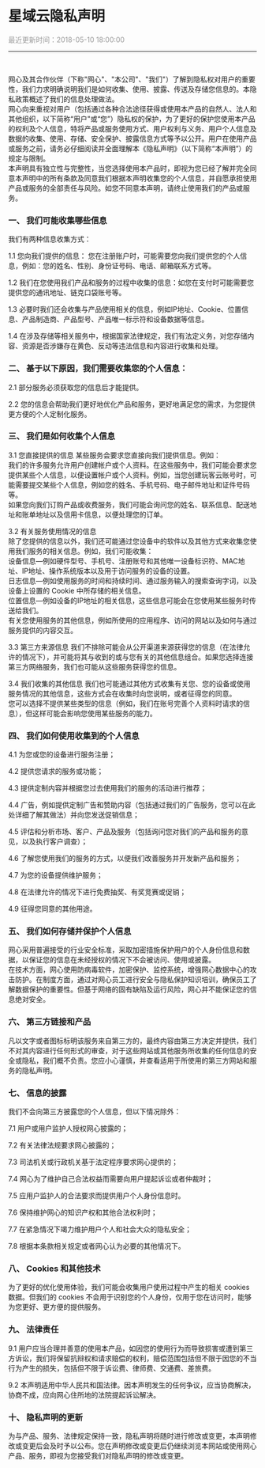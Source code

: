 # **星域云隐私声明**

<font color="#999999">最近更新时间：2018-05-10 18:00:00</font>

<hr class="page-header-hr"/>
<br>

网心及其合作伙伴（下称"网心"、"本公司"、"我们"）了解到隐私权对用户的重要性，我们力求明确说明我们是如何收集、使用、披露、传送及存储您信息的。本隐私政策概述了我们的信息处理做法。<br>
网心向来重视对用户（包括通过各种合法途径获得或使用本产品的自然人、法人和其他组织，以下简称“用户"或“您”）隐私权的保护，为了更好的保护您使用本产品的权利及个人信息，特将产品或服务使用方式、用户权利与义务、用户个人信息及数据的收集、使用、存储、安全保护、披露信息方式等予以公开。用户在使用产品或服务之前，请务必仔细阅读并全面理解本《隐私声明》（以下简称“本声明”）的规定与限制。<br>     本声明具有独立性与完整性，当您选择使用本产品时，即视为您已经了解并完全同意本声明中的所有条款及同意我们根据本声明收集您的个人信息，并自愿承担使用产品或服务的全部责任与风险。如您不同意本声明，请终止使用我们的产品或服务。

### **一、 我们可能收集哪些信息**

我们有两种信息收集方式：

1.1 您向我们提供的信息：
您在注册账户时，可能需要您向我们提供您的个人信息，例如：您的姓名、性别、身份证号码、电话、邮箱联系方式等。

1.2 我们在您使用我们产品和服务的过程中收集的信息：如您在支付时可能需要您提供您的通讯地址、链克口袋账号等。

1.3 必要时我们还会收集与产品使用相关的信息，例如IP地址、Cookie、位置信息、产品制造商、产品型号、产品唯一标示符和设备数据等信息。

1.4 在涉及存储等相关服务中，根据国家法律规定，我们有法定义务，对您存储内容、资源是否涉嫌存在黄色、反动等违法信息和内容进行收集和处理。

### **二、 基于以下原因，我们需要收集您的个人信息：**

2.1 部分服务必须获取您的信息后才能提供。

2.2 您的信息会帮助我们更好地优化产品和服务，更好地满足您的需求，为您提供更方便的个人定制化服务。

### **三、 我们是如何收集个人信息**

3.1 您直接提供的信息
某些服务会要求您直接向我们提供信息。例如：<br>
我们的许多服务允许用户创建帐户或个人资料。在这些服务中，我们可能会要求您提供某些个人信息，以便设置帐户或个人资料。例如，当您创建玩客云账号时，可能需要提交某些个人信息，例如您的姓名、手机号码、电子邮件地址和证件号码等。<br>
如果您向我们订购产品或收费服务，我们可能会询问您的姓名、联系信息、配送地址和账单地址以及信用卡信息，以便处理您的订单。

3.2 有关服务使用情况的信息<br>
除了您提供的信息以外，我们还可能通过您设备中的软件以及其他方式来收集您使用我们服务的相关信息。例如，我们可能收集：<br>
设备信息—例如硬件型号、手机号、注册账号和其他唯一设备标识符、MAC地址、IP地址、操作系统版本以及用于访问服务的设备的设置。<br>
日志信息—例如使用服务的时间和持续时间、通过服务输入的搜索查询字词，以及设备上设置的 Cookie 中所存储的相关信息。<br>
位置信息—例如设备的IP地址的相关信息，这些信息可能会在您使用某些服务时传送给我们。<br>
有关您使用服务的其他信息，例如所使用的应用程序、访问的网站以及如何与通过服务提供的内容交互。

3.3 第三方来源信息
我们不排除可能会从公开渠道来源获得您的信息（在法律允许的情况下），并可能将其与收到的或与您有关的其他信息组合。如果您选择连接第三方网络服务，我们也可能从这些服务获得您的信息。

3.4 我们收集的其他信息
我们也可能通过其他方式收集有关您、您的设备或使用服务情况的其他信息，这些方式会在收集时向您说明，或者征得您的同意。<br>
您可以选择不提供某些类型的信息（例如，我们在账号完善个人资料时请求的信息），但这样可能会影响您使用某些服务的能力。

### **四、 我们如何使用收集到的个人信息**

4.1 为您或您的设备进行服务注册；

4.2 提供您请求的服务或功能；

4.3 提供定制内容并根据您过去使用我们的服务的活动进行推荐；

4.4 广告，例如提供定制广告和赞助内容（包括通过我们的广告服务，您可以在此处详细了解其做法）并向您发送促销信息；

4.5 评估和分析市场、客户、产品及服务（包括询问您对我们的产品和服务的意见，以及执行客户调查）；

4.6 了解您使用我们的服务的方式，以便我们改善服务并开发新产品和服务；

4.7 为您的设备提供维护服务；

4.8 在法律允许的情况下进行免费抽奖、有奖竞赛或促销；

4.9 征得您同意的其他用途。

### **五、 我们如何存储并保护个人信息**

网心采用普遍接受的行业安全标准，采取加密措施保护用户的个人身份信息和数据，以保证您的信息在未经授权的情况下不会被访问、使用或披露。<br>
在技术方面，网心使用防病毒软件，加密保护、监控系统，增强网心数据中心的攻击防护。在制度方面，通过对网心员工进行安全与隐私保护知识培训，确保员工了解数据保护的重要性。但基于网络的固有缺陷及运行风险，网心并不能保证您的信息绝对安全。

### **六、 第三方链接和产品**

凡以文字或者图标标明该服务来自第三方的，最终内容由第三方决定并提供，我们不对其内容进行任何形式的审查，对于这些网站或其他服务所收集的任何信息的安全或隐私，我们概不负责。您应小心谨慎，并查看适用于所使用的第三方网站和服务的隐私声明。

### **七、 信息的披露**

我们不会向第三方披露您的个人信息，但以下情况除外：

7.1 用户或用户监护人授权网心披露的；

7.2 有关法律法规要求网心披露的；

7.3 司法机关或行政机关基于法定程序要求网心提供的；

7.4 网心为了维护自己合法权益而需要向用户提起诉讼或者仲裁时；

7.5 应用户监护人的合法要求而提供用户个人身份信息时。

7.6 保持维护网心的知识产权和其他合法权利时；

7.7 在紧急情况下竭力维护用户个人和社会大众的隐私安全；

7.8 根据本条款相关规定或者网心认为必要的其他情况下。

### **八、 Cookies 和其他技术**

为了更好的优化使用体验，我们可能会收集用户使用过程中产生的相关 cookies 数据。但我们的 cookies 不会用于识别您的个人身份，仅用于您在访问时，能够为您更好、更方便的提供服务。

### **九、 法律责任**

9.1 用户应当合理并善意的使用本产品，如因您的使用行为而导致损害或遭到第三方诉讼，我们将保留抗辩权和请求赔偿的权利，赔偿范围包括但不限于因您的不当行为产生的损失，包括但不限于诉讼费、律师费、交通费、差旅费。

9.2 本声明适用中华人民共和国法律。因本声明发生的任何争议，应当协商解决，协商不成，应向网心住所地的法院提起诉讼解决。

### **十、 隐私声明的更新**

为与产品、服务、法律规定保持一致，隐私声明将随时进行修改或变更，本声明修改或变更后会及时予以公布。您在声明修改或变更后仍继续浏览本网站或使用网心产品、服务，即视为您接受我们对隐私声明的修改或变更。

